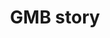 ---
title: GMB story
slug: gmb-story
description: "Coming soon!"
branding: "GMB"
thumbnail:
    url: "gmb-story/thumb.jpg"
    alt: "Het GMB verhaal"
blurred:
    url: "gmb-story/thumb-blur.jpg"
    alt: "Het GMB Verhaal"
intro: 
  - title: "de GMB case study"
    mobile:
      paragraph:
      - line: "Deze website bevat audio en video. Een optimale gebruikerservaring verkrijg je met een snellinternetverbinding."
    desktop:
      paragraph: 
      - line: "Deze website bevat audio en video. Een optimale gebruikerservaring verkrijg je met een snellinternetverbinding. "
      - line: Je kan zowel muiswiel als pijltjestoetsen gebruiken om te navigeren door het verhaal."
sections:
  - thumb: "thumb1.png"
    text:
      position: "left"
      title: "Grafimediabeleid helpt sites te promoten"
      titlecolor: "white"
    background:
      type: "image"
      url: "slide01.jpg"
      mobile: "dark"
  - thumb: "thumb2.png"
    text:
      position: "left"
      title: "Wat is het doel van de google online marketing challenge?"
      titlehighlight: "CASE STUDY"
      highlight: "green"
      titlecolor: "blue"
      textcolor: "dark"
      paragraph: 
      - line: "Er wordt een Adwords reclamebudget van $250 voorzien door Google. Hiermee bedenken en lanceren de GMBers een online reclamecam- pagne voor een non-profit organisatie. De campagne loopt over een periode van drie weken. Grafimediabeleidatwork."
    background:
      type: "image"
      url: "slide02.jpg"
      mobile: "light"
  - thumb: "thumb3.png"
    text:
      position: "left"
      title: "Stappenplan"
      titlecolor: "pink"
      paragraph:
      - line: "We werken aan de hand van een stappenplan. Zo kunnen we de situatie zo goed mogelijk analyseren en tot het gepaste resultaat komen."
    background:
      type: "image"
      url: "slide03.jpg"
      mobile: "light"
  - thumb: "thumb4.png"
    text:
      title: "Non-profit organisatie kiezen"
      titlehighlight: "Stap 1"
      highlight: "white"
      position: "right"
      title: "Eerste jaar"
      titlecolor: "pink"
      paragraph: 
      - line: "Kies een VZW en bekijk hun website"
      - line: "Ga langs en bespreek wat een online campagne voor hen kan betekenen."
      - line: "Bepaal samen met hen de doelstellingen van de campagne"
      - line: "Analyseer hun huidige website en ga op zoek naar de juiste trefwoorden"
    background:
      type: "image"
      url: "slide04.jpg"
      mobile: "light"
      gradient: "gradient right"
    stickers:
      - url: "dreamcatchers.png"
        position: "left bottom"
        size: "large"
  - thumb: "thumb5.png"
    text:  
      title: "Non-profit organisatie kiezen"
      titlehighlight: "Stap 2"
      highlight: "white"
      position: "left"
      title: "Precampaign report opstellen"
      titlecolor: "pink"
      paragraph: 
      - line: "Bespreek de organisatie en hun doelgroep."
      - line: "Doe een marktanalyse"
      - line: "Bepaal de AdWords strategie Stuur het rapport naar Google om toegang te krijgen tot je AdWords Competition Account"
      - line: "Je kan nu via Google Adwords je advertenties aanmaken en beheren"
    background:
      type: "image"
      url: "slide05.jpg"
      mobile: "dark"
      gradient: "gradient left"
  - thumb: "thumb6.png"
    text:
      title: "Postcampaign report"
      titlehighlight: "Stap 3"
      highlight: "white"
      position: "right"
      titlecolor: "pink"
      paragraph: 
      - line: "Schrijf de resultaten en conclusie van de campagne neer in een rapport."
      - line: "Noteer aanbevelingen voor de vzw met oog op hun toekomstige online campagnes."
    background:
      type: "image"
      url: "slide06.jpg"
      mobile: "light"
      gradient: "gradient right"
  - thumb: "thumb7.png"
    text:
      position: "left"
      title: "Presentatie"
      titlecolor: "blue"
      titlehighlight: "Stap 4"
      highlight: "white"
      paragraph: 
      - line: "Schrijf de resultaten en conclusie van de campagne neer in een rapport. Noteer aanbevelingen voor de vzw met oog op hun toekomstige online campagnes."
    background:
      type: "image"
      url: "slide07.jpg"
      mobile: "light"
      gradient: "left gradient"
  - thumb: "thumb8.png"
    text:
      position: "right"
      paragraph: 
      - line: "Create"
      - line: "Original"
      - line: "Motivated and"
      - line: "Progressive in"
      - line: "Achieving a"
      - line: "Solution with"
      - line: "Spirit"
    background:
      type: "image"
      url: "slide08.jpg"
      mobile: "light"
  - thumb: "thumb9.png"
    text: 
      position: "left"
      title: "AND THAT'S HOW WE WORK"
      titlecolor: "blue"
      paragraph: 
      - line: "Wil je meer zien van onze studenten? Bekijk dan zeker eens de GDM portfolio of breng een bezoekje tijdens een van onze infodagen."
    background:
      type: "image"
      url: "slide09.jpg"
      mobile: "light"
    contact: true
created: 20/01/2017
active: true
enabled: false
order: 1
---